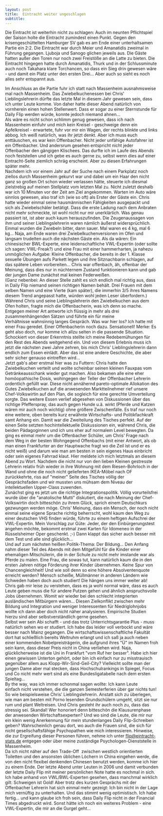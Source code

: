 ```yaml
---
layout: post
title:  Eintracht weiter ungeschlagen
subtitle:  
---
```


Die Eintracht ist weiterhin nicht zu schlagen: Auch im neunten Pflichtspiel der Saison holte die Eintracht zumindest einen Punkt. Gegen den krisengeschüttelten Hamburger SV gab es am Ende einer unterhaltsamen Partie ein 2:2. Die Eintracht war durch Meier und Amanatidis zweimal in Führung gegangen. Ljuboja und Sanogo glichen jeweils aus. Die Gäste hatten außer den Toren nur noch zwei Freistöße an die Latte zu bieten. Die Eintracht hingegen hatte durch Amanatidis, Thurk und in der Schlussminute auch noch Takahara klare Torchancen, so dass ein Sieg drin gewesen wäre - und damit ein Platz unter den ersten Drei... Aber auch so sieht es noch alles sehr entspannt aus. 

Im Anschluss an die Partie fuhr ich statt nach Massenheim ausnahmsweise mal nach Massenheim. Das Zwiebelkuchenessen bei Chris' Lieblingslehrerin dürfte das letzte Mal in diesem Jahr gewesen sein, dass ich unter Leute komme. Von daher hatte dieser Abend natürlich von vornherein einen hohen Stellenwert. Dass er sogar zu einer Sternstunde für Daily Flip werden würde, konnte jedoch niemand ahnen...  
Als wäre es nicht schon schlimm genug gewesen, dass ich nach Massenheim einfuhr und mich kein Kreisel - geschweige denn ein Apfelkreisel - erwartete, fuhr vor mir ein Wagen, der rechts blinkte und links abbog. Ich weiß natürlich, was ihr jetzt denkt. Aber ich muss euch enttäuschen, es war kein Offenbacher. Nicht jeder unfähige Autofahrer ist ein Offenbacher. Und andersrum gesehen entspricht nicht jeder Offenbacher den gängigen Klischees. Das durfte ich im Laufe des Abends noch feststellen und ich gebe es auch gerne zu, selbst wenn dies auf einer Eintracht-Seite ziemlich schräg erscheint. Aber zu diesen Erfahrungen später mehr.  
Nachdem ich vor einem Jahr auf der Suche nach einem Parkplatz noch ziellos durch Massenheim gekurvt war und dabei um ein Haar den nicht ganz so großen Ort schon wieder verlassen hätte, steuerte ich diesmal zielstrebig auf meinen Stellplatz vom letzten Mal zu. Nicht zuletzt deshalb war ich 10 Minuten vor der Zeit am Ziel angekommen. Warten im Auto wäre sinnlos gewesen, also traf ich (wie so oft) als Erster der Gäste ein. Chris hatte wieder einmal seine hausmännischen Fähigkeiten ausgepackt und sich als Zwiebelschäler betätigt. Dass die erste Ladung nach dem Anbraten nicht mehr schmeckte, ist wohl nicht nur mir unerklärlich. Was genau passiert ist, ist aber auch kaum herauszufinden. Die Zeugenaussagen von ihm und seiner Lieblingslehrerin waren nämlich äußerst widersprüchlich. Einmal wurden die Zwiebeln bitter, dann sauer. Mal waren es 4 kg, mal 6 kg... Naja, am Ende waren drei Zwiebelkuchenversionen im Ofen und langsam trudelten auch die nächsten Gäste ein. Als da wären: Ein chinesischer BWL-Experte, eine leidenschaftliche VWL-Expertin (oder sollte ich sagen: VWL-Freak?) und eine Frau mit einer hammerharten, ja nahezu unmöglichen Aufgabe: Kleine Offenbacher, die bereits in der 1. Klasse sexuelle Übungen aufs Parkett legen und ihre Sitznachbarin schlagen, auf das spätere Leben vorbereiten... Chris war offenbach, äh, offenbar der Meinung, dass dies nur in nüchternem Zustand funktionieren kann und gab der jungen Dame zunächst mal keinen Federweißen.  
(Ganz nebenbei: An dieser Stelle zahlt es sich endlich mal richtig aus, dass in Daily Flip niemand seinen richtigen Namen behält. Drei Frauen mit dem selben Namen und eine Vierte (kam später), die immerhin 3/5 ihres Namens diesem Trend angepasst hatte, würden wohl jeden Leser überfordern.)  
Während Chris und seine Lieblingslehrerin den Zwiebelkuchen aus dem Ofen holten, fragte mich die Offenbacherin, was ich denn so mache. Entgegen meiner Art antworte ich flüssig in mehr als drei zusammenhängenden Sätzen und führte ein für meine Verhältnisse wahnsinnig langes Gespräch. Was war hier los? Ich hatte mit einer Frau geredet. Einer Offenbacherin noch dazu. Sensationell! Merke: Es geht also doch, nur komme ich allzu selten in die passende Situation. Schockiert von dieser Erkenntnis stellte ich meine Redebemühungen für den Rest des Abends weitgehend ein. Und von diesem Erlebnis muss ich jetzt die nächsten zwei Jahre zehren, bis mich Chris' Lieblingslehrerin dann endlich zum Essen einlädt. Aber das ist eine andere Geschichte, die aber sehr sicher genauso eintreffen wird...  
Jetzt gab's aber erstmal hier was zu Futtern: Chris hatte den Zwiebelkuchen verteilt und wollte scheinbar seinen kleinen Fauxpas vom Getränkeausschank wieder gut machen. Also bekamen alle eine eher homöopathische Dosis, wohingegen der Teller der Offenbacher Lehrerin ordentlich gefüllt war. Diese nicht annähernd pareto-optimale Allokation des Gutes Zwiebelkuchen auf die anwesenden Marktteilnehmer rief unsere Chef-Volkswirtin auf den Plan, die sogleich für eine gerechte Umverteilung sorgte. Das weitere Essen verlief abgesehen von Diskussionen über das richtige Pfefferspray, das auch gegen Hunde u.ä. wirkt (Pferde und Katzen wären mir auch noch wichtig) ohne größere Zwischenfälle. Es traf nur noch eine weitere, oben bereits kurz erwähnte Wirtschafts- und Politikfachkraft samt Anhang ein. Damit war die Zweiteilung des Tisches perfekt. Auf der einen Seite setzten hochintellektuelle Diskussionen ein, während Chris, die beiden Pädagoginnen und ich uns eher auf normalem Level bewegten. Da ging es einmal mehr um die Offenbacher Schüler, um Chris' Frage nach dem Weg in der besten Wohngegend Offenbachs (mit einer Antwort, als ob man einen Frankfurter an der Hauptwache fragt wo die Zeil ist und er es nicht weiß) und darum wie man am besten in sein eigenes Haus einbricht oder sein eigenes Fahrrad klaut. Hier meldete ich mich letztmals an diesem Abend zu Wort. Nachdem die nicht nur von den lieben Kleinen gestresste Lehrerin relativ früh wieder in ihre Wohnung mit dem Riesen-Bohrloch in der Wand und ohne die noch nicht gelieferten IKEA-Möbel nach OF zurückkehrte, riss auf "meiner" Seite des Tisches völlig der Gesprächsfaden und wir mussten uns mühsam dem Niveau der intellektuellen Upper-Class zuwenden.  
Zunächst ging es jetzt um die richtige Integrationspolitik. Völlig vorurteilsfrei wurde über die "anatolische Mutti" diskutiert, die nach Meinung der Chef-Volkswirtin doch bitteschön zu ihrem Glück, sprich einem Deutschkurs gezwungen werden möge. Chris' Meinung, dass ein Mensch, der noch nicht einmal seine eigene Sprache richtig beherrscht, wohl kaum den Weg zu einer deutschen VHS finden würde, führte zu einem heftigen Aufschrei der VWL-Expertin. Mein Vorschlag zur Güte: Jeder, der den Einbürgerungstest angehen möchte, bekommt erstmal zwei Karten für Idomeneo in der Rüsselsheimer Oper geschenkt. ;-) Dann klappt das sicher auch besser mit dem Test und alle sind glücklich...  
Und auf zum nächsten heißen Politik-Thema: Der Bildung... Den Anfang nahm dieser Teil des Abends mit dem Mitgefühl für die Kinder einer ehemaligen Mitschülerin, die in der Schule zu nicht mehr imstande war als Pferde zu malen. Eine Frau, die sowas tut, kann natürlich kaum die in den ersten Jahren nötige Förderung ihrer Kinder übernehmen. Keine Spur von Chancengleichheit! Und wie soll denn so eine höhere Absolventenquote erreicht werden? Mensch scheiße, Müllmänner in anderen Ländern wie Schweden haben doch auch studiert! Die hängen uns immer weiter ab! Chris gab mir leise zu verstehen, dass es ja wohl normal wäre, dass es auch Leute geben muss die für andere Putzen gehen und ähnlich anspruchsvolle Jobs übernehmen. Womit wir wieder bei den schlecht integrierten ausländischen Mitbürgern wären... Diesen Zielkonflikt zwischen mehr Bildung und Integration und weniger Interessenten für Niedriglohnjobs wollte ich dann aber doch nicht näher analysieren. Empirische Studien hierzu sind aber selbstverständlich gerne gesehen.  
Selbst wer sein Abi schafft - und das trotz Unterrichtsgarantie Plus - muss natürlich sehen wo er studiert. Ich habe das leider voll verbockt und wäre besser nach Mainz gegangen. Die wirtschaftswissenschaftliche Fakultät dort hat schließlich bereits Weltruhm erlangt und ich saß ja auch neben einer kommenden Nobelpreisträgerin, die aufgrund ihres "Ü" im Namen froh sein kann, dass dieser Preis nicht in China verliehen wird. Naja, glücklicherweise ist die Uni in Frankfurt "vom Ruf her besser". Habe ich hier einen gewissen Unterton gehört, oder bin ich einfach nur zu misstrauisch gegenüber allem aus Klopp-Wir-Sind-Geil-City? Vielleicht sollte man der jungen Dame aber mal stecken, dass Hochschulrankings in Spiegel, Focus und Co nicht mehr wert sind als eine Bundesligatabelle nach dem ersten Spieltag...  
By the way, was ich immer schonmal sagen wollte: Ich kann Leute einfach nicht verstehen, die die ganzen Semesterferien über gar nichts tun! So wie beispielsweise Chris' Lieblingslehrerin. Anstatt sich zu überlegen, wie man am besten mit Porno lesenden Grundschülern umgeht, sitzt sie nur rum und plant Weltreisen. Und Chris gesteht ihr auch noch zu, dass das stressig sei. Skandal! Wer honoriert denn bitteschön die Klausurenphase der anwesenden Wirtschaftsexperten? Und wo sind die Leute, die mir nur ein klein wenig Anerkennung für mein stundenlanges Daily Flip-Schreiben geben? Wahrscheinlich genau dort, wo auch die Frauen sind, die sich für nicht gesellschaftsfähige Psychopathen wie mich interessieren. Hinweise, die zur Ergreifung dieser Personen führen, nehme ich unter [flip@eintracht-stats.de](mailto:flip@eintracht-stats.de) entgegen oder über meine zuständige Psychologen-Dienststelle in Massenheim.  
Da ich nicht näher auf den Trade-Off  zwischen westlich orientierten Toiletten und den ansonsten üblichen Löchern in China eingehen werde, die von den nicht flexibel denkenden Chinesen benutzt werden, komme ich hier zu einem Ende. Der letzte Abend unter Leuten in 2006 und damit verbunden der letzte Daily Flip mit meiner persönlichen Note hatte es nochmal in sich. Ich habe anhand von VWL/BWL-Experten gesehen, dass manchmal wirklich gilt: Schweigen ist Gold! Aber trotz des kurzen Gesprächs mit der Offenbacher Lehrerin hat sich einmal mehr gezeigt: Ich bin nicht in der Lage mich vernüftig zu unterhalten. Und das stimmt wenig optimistisch. Ich habe fertig... und kann glaube ich froh sein, dass Daily Flip nicht in der Financial Times abgedruckt wird. Sonst hätte ich noch ein weiteres Problem - eine VWL-Expertin, die mir an die Gurgel geht...
